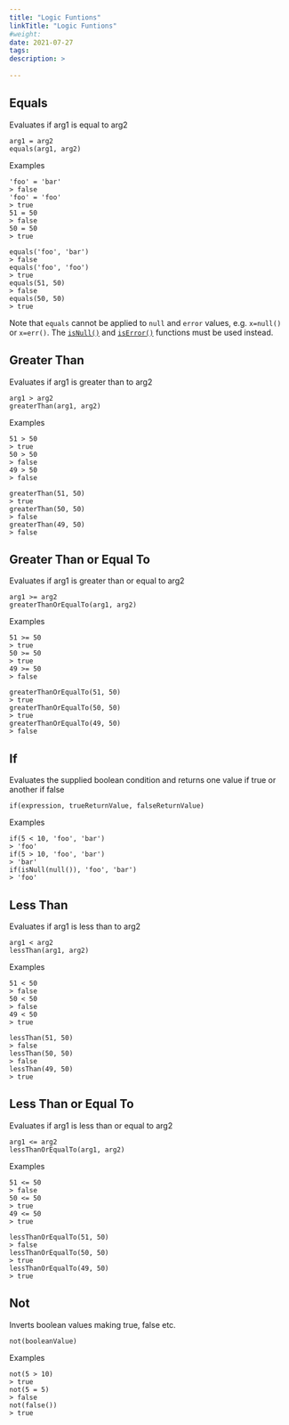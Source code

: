 ```yaml
---
title: "Logic Funtions"
linkTitle: "Logic Funtions"
#weight:
date: 2021-07-27
tags: 
description: >
  
---
```


## Equals

Evaluates if arg1 is equal to arg2

```clike
arg1 = arg2
equals(arg1, arg2)
```

Examples

```clike
'foo' = 'bar'
> false
'foo' = 'foo'
> true
51 = 50
> false
50 = 50
> true

equals('foo', 'bar')
> false
equals('foo', 'foo')
> true
equals(51, 50)
> false
equals(50, 50)
> true
```

Note that `equals` cannot be applied to `null` and `error` values, e.g. `x=null()` or `x=err()`. The [`isNull()`](./type-checking.md#is-null) and [`isError()`](./type-checking.md#is-error) functions must be used instead.

## Greater Than

Evaluates if arg1 is greater than to arg2

```clike
arg1 > arg2
greaterThan(arg1, arg2)
```

Examples

```clike
51 > 50
> true
50 > 50
> false
49 > 50
> false

greaterThan(51, 50)
> true
greaterThan(50, 50)
> false
greaterThan(49, 50)
> false
```

## Greater Than or Equal To

Evaluates if arg1 is greater than or equal to arg2

```clike
arg1 >= arg2
greaterThanOrEqualTo(arg1, arg2)
```

Examples

```clike
51 >= 50
> true
50 >= 50
> true
49 >= 50
> false

greaterThanOrEqualTo(51, 50)
> true
greaterThanOrEqualTo(50, 50)
> true
greaterThanOrEqualTo(49, 50)
> false
```

## If

Evaluates the supplied boolean condition and returns one value if true or another if false

```clike
if(expression, trueReturnValue, falseReturnValue)
```

Examples

```clike
if(5 < 10, 'foo', 'bar')
> 'foo'
if(5 > 10, 'foo', 'bar')
> 'bar'
if(isNull(null()), 'foo', 'bar')
> 'foo'
```

## Less Than

Evaluates if arg1 is less than to arg2

```clike
arg1 < arg2
lessThan(arg1, arg2)
```

Examples

```clike
51 < 50
> false
50 < 50
> false
49 < 50
> true

lessThan(51, 50)
> false
lessThan(50, 50)
> false
lessThan(49, 50)
> true
```

## Less Than or Equal To

Evaluates if arg1 is less than or equal to arg2

```clike
arg1 <= arg2
lessThanOrEqualTo(arg1, arg2)
```

Examples

```clike
51 <= 50
> false
50 <= 50
> true
49 <= 50
> true

lessThanOrEqualTo(51, 50)
> false
lessThanOrEqualTo(50, 50)
> true
lessThanOrEqualTo(49, 50)
> true
```

## Not

Inverts boolean values making true, false etc.

```clike
not(booleanValue)
```

Examples

```clike
not(5 > 10)
> true
not(5 = 5)
> false
not(false())
> true
```
